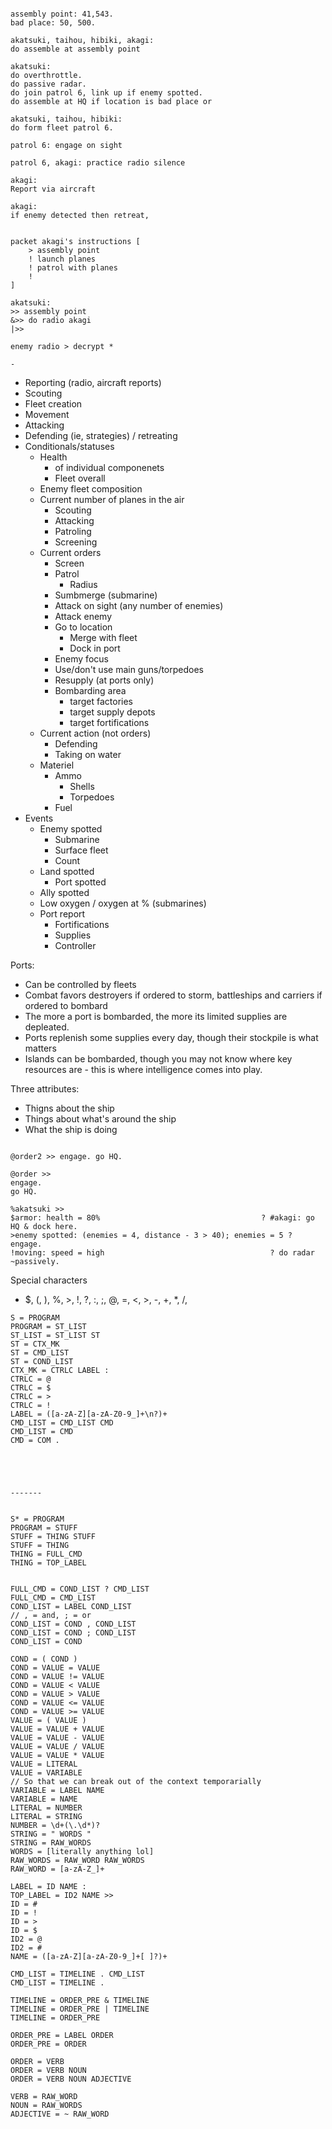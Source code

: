




```

assembly point: 41,543.
bad place: 50, 500.

akatsuki, taihou, hibiki, akagi:
do assemble at assembly point

akatsuki:
do overthrottle.
do passive radar.
do join patrol 6, link up if enemy spotted.
do assemble at HQ if location is bad place or 

akatsuki, taihou, hibiki:
do form fleet patrol 6.

patrol 6: engage on sight

patrol 6, akagi: practice radio silence

akagi:
Report via aircraft

akagi:
if enemy detected then retreat, 


packet akagi's instructions [
    > assembly point
    ! launch planes
    ! patrol with planes
    ! 
]

akatsuki:
>> assembly point
&>> do radio akagi 
|>>

enemy radio > decrypt * 

-

```

- Reporting (radio, aircraft reports)
- Scouting
- Fleet creation
- Movement
- Attacking
- Defending (ie, strategies) / retreating
- Conditionals/statuses
    - Health
        - of individual componenets
        - Fleet overall
    - Enemy fleet composition
    - Current number of planes in the air
        - Scouting
        - Attacking
        - Patroling
        - Screening
    - Current orders
        - Screen
        - Patrol
            - Radius
        - Sumbmerge (submarine)
        - Attack on sight (any number of enemies)
        - Attack enemy
        - Go to location
            - Merge with fleet
            - Dock in port
        - Enemy focus
        - Use/don't use main guns/torpedoes
        - Resupply (at ports only)
        - Bombarding area
            - target factories
            - target supply depots
            - target fortifications
    - Current action (not orders)
        - Defending
        - Taking on water
    - Materiel
        - Ammo
            - Shells
            - Torpedoes
        - Fuel
- Events
    - Enemy spotted
        - Submarine
        - Surface fleet
        - Count
    - Land spotted
        - Port spotted
    - Ally spotted
    - Low oxygen / oxygen at % (submarines)
    - Port report
        - Fortifications
        - Supplies
        - Controller


Ports:
- Can be controlled by fleets
- Combat favors destroyers if ordered to storm, battleships and carriers if
  ordered to bombard
- The more a port is bombarded, the more its limited supplies are depleated.
- Ports replenish some supplies every day, though their stockpile is what
  matters
- Islands can be bombarded, though you may not know where key resources are -
  this is where intelligence comes into play.




Three attributes:
- Thigns about the ship
- Things about what's around the ship
- What the ship is doing




```

@order2 >> engage. go HQ.

@order >>
engage.
go HQ.

%akatsuki >>
$armor: health = 80%                                    ? #akagi: go HQ & dock here.
>enemy spotted: (enemies = 4, distance - 3 > 40); enemies = 5 ? engage.
!moving: speed = high                                     ? do radar ~passively.

```

Special characters
- $, (, ), %, >, !, ?, :, ;, @, =, <, >, -, +, *, /, 

```
S = PROGRAM
PROGRAM = ST_LIST
ST_LIST = ST_LIST ST
ST = CTX_MK
ST = CMD_LIST
ST = COND_LIST
CTX_MK = CTRLC LABEL :
CTRLC = @
CTRLC = $
CTRLC = >
CTRLC = !
LABEL = ([a-zA-Z][a-zA-Z0-9_]+\n?)+
CMD_LIST = CMD_LIST CMD
CMD_LIST = CMD
CMD = COM .





-------


S* = PROGRAM
PROGRAM = STUFF
STUFF = THING STUFF
STUFF = THING
THING = FULL_CMD
THING = TOP_LABEL


FULL_CMD = COND_LIST ? CMD_LIST
FULL_CMD = CMD_LIST
COND_LIST = LABEL COND_LIST
// , = and, ; = or
COND_LIST = COND , COND_LIST
COND_LIST = COND ; COND_LIST
COND_LIST = COND

COND = ( COND )
COND = VALUE = VALUE
COND = VALUE != VALUE
COND = VALUE < VALUE
COND = VALUE > VALUE
COND = VALUE <= VALUE
COND = VALUE >= VALUE
VALUE = ( VALUE )
VALUE = VALUE + VALUE
VALUE = VALUE - VALUE
VALUE = VALUE / VALUE
VALUE = VALUE * VALUE
VALUE = LITERAL
VALUE = VARIABLE
// So that we can break out of the context temporarially
VARIABLE = LABEL NAME
VARIABLE = NAME
LITERAL = NUMBER
LITERAL = STRING
NUMBER = \d+(\.\d*)?
STRING = " WORDS "
STRING = RAW_WORDS
WORDS = [literally anything lol]
RAW_WORDS = RAW_WORD RAW_WORDS
RAW_WORD = [a-zA-Z_]+

LABEL = ID NAME :
TOP_LABEL = ID2 NAME >>
ID = #
ID = !
ID = >
ID = $
ID2 = @
ID2 = #
NAME = ([a-zA-Z][a-zA-Z0-9_]+[ ]?)+

CMD_LIST = TIMELINE . CMD_LIST
CMD_LIST = TIMELINE .

TIMELINE = ORDER_PRE & TIMELINE
TIMELINE = ORDER_PRE | TIMELINE
TIMELINE = ORDER_PRE

ORDER_PRE = LABEL ORDER
ORDER_PRE = ORDER

ORDER = VERB
ORDER = VERB NOUN
ORDER = VERB NOUN ADJECTIVE

VERB = RAW_WORD
NOUN = RAW_WORDS
ADJECTIVE = ~ RAW_WORD


```





